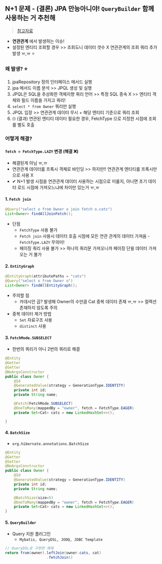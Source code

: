 ## N+1 문제 - (결론) JPA 만능아니야! `QueryBuilder` 함께 사용하는 거 추천해
> [참고자료](https://incheol-jung.gitbook.io/docs/q-and-a/spring/n+1) 

- **연관관계** 에서 발생하는 이슈!
- 설정된 엔티티 조회할 경우 >> 조회도니 데이터 갯수 X 연관관계의 조회 쿼리 추가 발생 ㅠ,ㅠ ⭐

### 왜 발생? ⭐
1. jpaRepository 정의 인터페이스 메서드 실행
2. jpa 메서드 이름 분석 >> JPQL 생성 및 실행
3. JPQL은 SQL을 추상화한 객체지향 쿼리 언어 >> 특정 SQL 종속 X >> 엔티티 객체와 필드 이름을 가지고 쿼리!
4. `select * from Owner` 쿼리만 실행
5. JPQL 입장 >> 연관관계 데이터 무시 + 해당 엔티티 기준으로 쿼리 조회
6. 🙄 (결과) 연관된 엔티티 데이터 필요한 경우, FetchType 으로 지정한 시점에 조회를 별도 호출

### 어떻게 해결?
#### `fetch = FetchType.LAZY` 변경 (해결 ❌) 
- 해결된게 아님 ㅠ,ㅠ
- 연관관계 데이터를 프록시 객체로 바인딩 >> 하지만!! 연관관계 엔티티를 프록시만으로 사용 X 
- ✔ N+1 발생 시점을 연관관계 데이터 사용하는 시점으로 미룰지, 아니면 초기 데이터 로드 시점에 가져오느냐에 차이만 있는거 ㅠ,ㅠ

#### 1. `Fetch join`
```java
@Query("select o from Owner o join fetch o.cats")
List<Owner> findAllJoinFetch();
```


- 단점
  - `FetchType` 사용 불가
  - `Fetch join` 사용시 데이터 호출 시점에 모든 연관 관계의 데이터 가져옴 - `FetchType.LAZY` 무의미!
  - 페이징 쿼리 사용 불가 >> 하나의 쿼리문 가져오니까 페이징 단윌 데이터 가져오는 거 불가

#### 2. `EntityGraph`
```java
@EntityGraph(attributePaths = "cats")
@Query("select o from Owner o")
List<Owner> findAllEntityGraph();
```


- 주의할 점
  - 카데시안 곱? 발생해 Owner의 수만큼 Cat 중복 데이터 존재 ㅠ,ㅠ  >> 컬렉션 존재하지 않도록 주의
- 중복 데이터 제거 방법
  - `Set` 자료구조 사용
  - `distinct` 사용
#### 3. `FetchMode.SUBSELECT`
- 한번의 쿼리가 아니 2번의 쿼리로 해결



```JAVA
@Entity
@Getter
@Setter
@NoArgsConstructor
public class Owner {
    @Id
    @GeneratedValue(strategy = GenerationType.IDENTITY)
    private int id;
    private String name;

    @Fetch(FetchMode.SUBSELECT)
    @OneToMany(mappedBy = "owner", fetch = FetchType.EAGER)
    private Set<Cat> cats = new LinkedHashSet<>();

}
```
#### 4. `BatchSize`
- `org.hibernate.annotations.BatchSize`


```java
@Entity
@Getter
@Setter
@NoArgsConstructor
public class Owner {
    @Id
    @GeneratedValue(strategy = GenerationType.IDENTITY)
    private int id;
    private String name;

    @BatchSize(size=5)
    @OneToMany(mappedBy = "owner", fetch = FetchType.EAGER)
    private Set<Cat> cats = new LinkedHashSet<>();
}
```
#### 5. `QueryBuilder`
- Query 지원 플러그인
  - `Mybatis, QueryDSL, JOOQ, JDBC Template`


```java
// QueryDSL로 구현한 예제
return from(owner).leftJoin(owner.cats, cat)
                   .fetchJoin()
```
